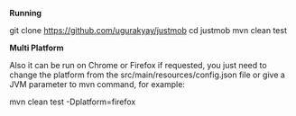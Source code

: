 **Running**

git clone https://github.com/ugurakyay/justmob
cd justmob
mvn clean test

**Multi Platform**

Also it can be run on Chrome or Firefox if requested, you just need to change the platform from the src/main/resources/config.json file or give a JVM parameter to mvn command, for example:

mvn clean test -Dplatform=firefox